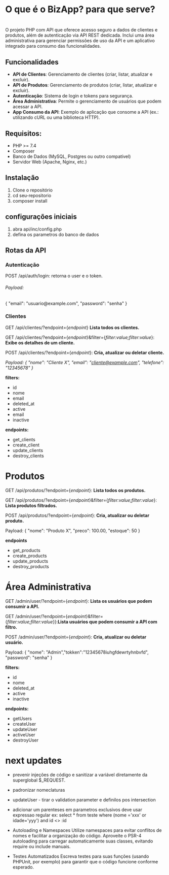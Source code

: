 # <h1>O que é o BizApp? para que serve?<h1>
O projeto PHP com API que oferece acesso seguro a dados de clientes e produtos, 
além de autenticação via API REST dedicada.
Inclui uma área administrativa para gerenciar permissões de uso da API 
e um aplicativo integrado para consumo das funcionalidades.

## Funcionalidades

- **API de Clientes**: Gerenciamento de clientes (criar, listar, atualizar e excluir).
- **API de Produtos**: Gerenciamento de produtos (criar, listar, atualizar e excluir).
- **Autenticação**: Sistema de login e tokens para segurança.
- **Área Administrativa**: Permite o gerenciamento de usuários que podem acessar a API.
- **App Consumo da API**: Exemplo de aplicação que consome a API (ex.: utilizando cURL ou uma biblioteca HTTP).

## Requisitos:

- PHP >= 7.4
- Composer
- Banco de Dados (MySQL, Postgres ou outro compatível)
- Servidor Web (Apache, Nginx, etc.)

## Instalação

1. Clone o repositório
2. cd seu-repositorio
3. composer install

## configurações iniciais
1. abra api/inc/config.php
2. defina os parametros do banco de dados

## Rotas da API

### Autenticação
POST /api/auth/login: retorna o user e o token.
<h6>Payload:</h6> { "email": "usuario@example.com", "password": "senha" }

### Clientes
GET /api/clientes/?endpoint={<i>endpoint</i>} <b>Lista todos os clientes.</b>

GET /api/clientes/?endpoint={<i>endpoint</i>}&filter={<i>filter:value;filter:value</i>}: <b>Exibe os detalhes de um cliente.</b>

POST /api/clientes/?endpoint={<i>endpoint</i>}: <b>Cria, atualizar ou deletar cliente.</b>

<i>Payload: { "nome": "Cliente X", "email": "cliente@example.com", "telefone": "12345678" }</i>
<p><b>filters:</b></p>
<ul>
  <li>id</li>
  <li>nome</li>
  <li>email</li>
  <li>deleted_at</li>
  <li>active</li>
  <li>email</li>
  <li>inactive</li>
</ul>
<p><b>endpoints:</b></p>
<ul>
  <li>get_clients</li>
  <li>create_client</li>
  <li>update_clients</li>
  <li>destroy_clients</li>
</ul>

# Produtos
GET /api/produtos/?endpoint={<i>endpoint</i>}: <b>Lista todos os produtos.</b>

GET /api/produtos/?endpoint={<i>endpoint</i>}&filter={<i>filter:value;filter:value</i>}: <b>Lista produtos filtrados.</b>

POST /api/produtos/?endpoint={<i>endpoint</i>}:<b> Cria, atualizar ou deletar produto.</b>

Payload: { "nome": "Produto X", "preco": 100.00, "estoque": 50 }
<p><b>endpoints</b></p>
<ul>
  <li>get_products</li>
  <li>create_products</li>
  <li>update_products</li>
  <li>destroy_products</li>
</ul>

# Área Administrativa
GET /admin/user/?endpoint={<i>endpoint</i>}: <b>Lista os usuários que podem consumir a API.</b>

GET /admin/user/?endpoint={<i>endpoint</i>}&filter={<i>filter:value;filter:value</i>}}:<b>Lista usuários que podem consumir a API com filtro.</b>

POST /admin/user/?endpoint={<i>endpoint</i>}: <b>Cria, atualizar ou deletar usuário.</b>

Payload: { "nome": "Admin","tokken":"12345678iuhgfdewrtyhnbvfd", "password": "senha" }
<p><b>filters:</b></p>
<ul>
  <li>id</li>
  <li>nome</li>
  <li>deleted_at</li>
  <li>active</li>
  <li>inactive</li>
</ul>
<p><b>endpoints:</b></p>
<ul>
  <li>getUsers</li>
  <li>createUser</li>
  <li>updateUser</li>
  <li>activeUser</li>
  <li>destroyUser</li>
</ul>

# next updates
- prevenir injeções de código e sanitizar a variável diretamente da superglobal $_REQUEST.
- padronizar nomeclaturas
- updateUser - tirar o validation parameter e definilos pos intersection
- adicionar um parenteses em parametros exclusivos deve usar expressao regular
ex: 
select * from teste where (nome ='xxx' or idade='yyy') and id <> :id

- Autoloading e Namespaces
Utilize namespaces para evitar conflitos de nomes e facilitar a organização do código.
Aproveite o PSR-4 autoloading para carregar automaticamente suas classes, evitando require ou include manuais.

- Testes Automatizados
Escreva testes para suas funções (usando PHPUnit, por exemplo) para garantir que o código funcione conforme esperado.
